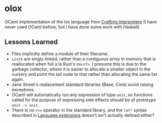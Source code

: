 # olox

OCaml implementation of the lox language from
[Crafting Interpreters](https://craftinginterpreters.com) (I have never used
OCaml before, but I have done some work with Haskell)

## Lessons Learned

*   Files implicitly define a module of their filename.
*   `List`s are singly-linked, rather than a contiguous array in memory that is
    reallocated when full a la Rust's `Vec<T>`. I presume this is due to the
    garbage collector, where it is easier to allocate a smaller object in the
    nursery and point the tail node to that rather than allocating the same
    list again.
*   Jane Street's replacement standard libraries (Base, Core) avoid raising
    exceptions.
*   OCaml will automatically run any expression of type `unit`, so functions
    called for the purpose of expressing side effects should be of prototype
    `unit -> unit`.
*   There is no `>>=` operator in the standard library, and the `let*` syntax
    described in
    [Language extensions](https://v2.ocaml.org/manual/bindingops.html) doesn't
    isn't actually defined either?

